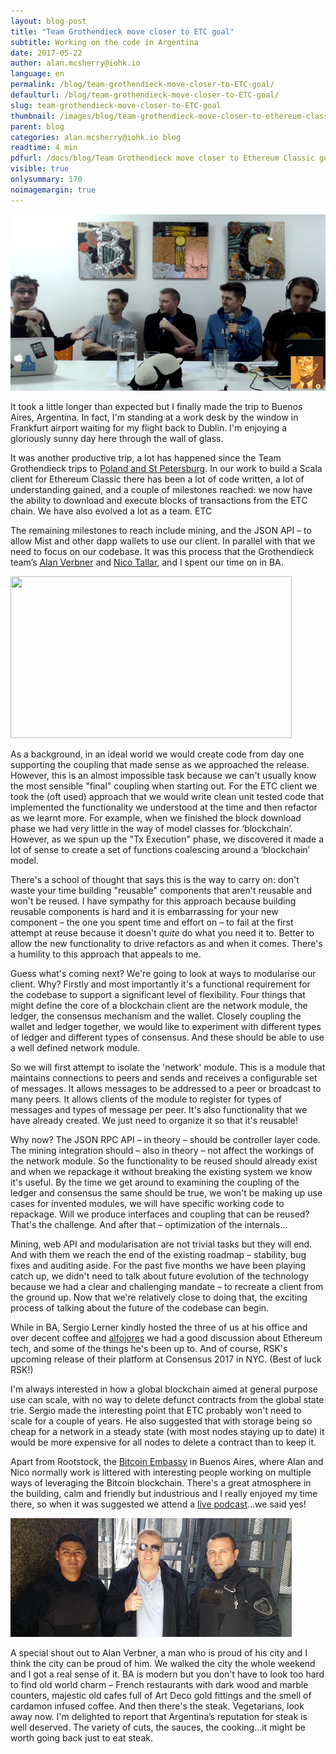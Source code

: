 ```yaml
---
layout: blog-post
title: "Team Grothendieck move closer to ETC goal"
subtitle: Working on the code in Argentina
date: 2017-05-22
author: alan.mcsherry@iohk.io
language: en
permalink: /blog/team-grothendieck-move-closer-to-ETC-goal/
defaulturl: /blog/team-grothendieck-move-closer-to-ETC-goal/
slug: team-grothendieck-move-closer-to-ETC-goal
thumbnail: /images/blog/team-grothendieck-move-closer-to-ethereum-classic.jpg
parent: blog
categories: alan.mcsherry@iohk.io blog
readtime: 4 min
pdfurl: /docs/blog/Team Grothendieck move closer to Ethereum Classic goal - Input Output.pdf
visible: true
onlysummary: 170
noimagemargin: true
---
```

<a href="https://www.youtube.com/watch?v=7ZbQgewE2aA&feature=youtu.be&t=1951"><img src="/images/blog/team-grothendieck-move-closer-to-ethereum-classic.jpg" alt="" class="fullwidth" /></a>

It took a little longer than expected but I finally made the trip to Buenos Aires, Argentina. In fact, I'm standing at a work desk by the window in Frankfurt airport waiting for my flight back to Dublin. I'm enjoying a gloriously sunny day here through the wall of glass. 

It was another productive trip, a lot has happened since the Team Grothendieck trips to [Poland and St Petersburg](https://iohk.io/blog/mission-one%E2%80%93destination-st-petersburg-and-warsaw/ "Destination St Petersburg and Warsaw, IOHK blog"). In our work to build a Scala client for Ethereum Classic there has been a lot of code written, a lot of understanding gained, and a couple of milestones reached: we now have the ability to download and execute blocks of transactions from the ETC chain. We have also evolved a lot as a team. ETC

The remaining milestones to reach include mining, and the JSON API – to allow Mist and other dapp wallets to use our client. In parallel with that we need to focus on our codebase. It was this process that the Grothendieck team’s [Alan Verbner](https://iohk.io/team/alan-verbner/ "Alan Verbner") and [Nico Tallar](https://iohk.io/team/nicolas-tallar/ "Nicolas Tallar"), and I spent our time on in BA. 

<img src="/images/blog/team-grothendieck-alans.jpg" alt="" class="alignright" width="450" height="259" />

As a background, in an ideal world we would create code from day one supporting the coupling that made sense as we approached the release. However, this is an almost impossible task because we can't usually know the most sensible "final" coupling when starting out. For the ETC client we took the (oft used) approach that we would write clean unit tested code that implemented the functionality we understood at the time and then refactor as we learnt more. For example, when we finished the block download phase we had very little in the way of model classes for ‘blockchain’. However, as we spun up the "Tx Execution" phase, we discovered it made a lot of sense to create a set of functions coalescing around a ‘blockchain’ model. 

There's a school of thought that says this is the way to carry on: don't waste your time building "reusable" components that aren't reusable and won't be reused. I have sympathy for this approach because building reusable components is hard and it is embarrassing for your new component – the one you spent time and effort on – to fail at the first attempt at reuse because it doesn't *quite* do what you need it to. Better to allow the new functionality to drive refactors as and when it comes. There's a humility to this approach that appeals to me. 

Guess what's coming next? We're going to look at ways to modularise our client. Why? Firstly and most importantly it's a functional requirement for the codebase to support a significant level of flexibility. Four things that might define the core of a blockchain client are the network module, the ledger, the consensus mechanism and the wallet. Closely coupling the wallet and ledger together, we would like to experiment with different types of ledger and different types of consensus. And these should be able to use a well defined network module.  

So we will first attempt to isolate the 'network' module. This is a module that maintains connections to peers and sends and receives a configurable set of messages. It allows messages to be addressed to a peer or broadcast to many peers. It allows clients of the module to register for types of messages and types of message per peer. It's also functionality that we have already created. We just need to organize it so that it's reusable!

Why now? The JSON RPC API – in theory – should be controller layer code. The mining integration should – also in theory – not affect the workings of the network module. So the functionality to be reused should already exist and when we repackage it without breaking the existing system we know it's useful. By the time we get around to examining the coupling of the ledger and consensus the same should be true, we won't be making up use cases for invented modules, we will have specific working code to repackage. Will we produce interfaces and coupling that can be reused? That's the challenge. And after that – optimization of the internals...

Mining, web API and modularisation are not trivial tasks but they will end. And with them we reach the end of the existing roadmap – stability, bug fixes and auditing aside. For the past five months we have been playing catch up, we didn't need to talk about future evolution of the technology because we had a clear and challenging mandate – to recreate a client from the ground up. Now that we're relatively close to doing that, the exciting process of talking about the future of the codebase can begin. 

While in BA, Sergio Lerner kindly hosted the three of us at his office and over decent coffee and [alfojores](http://www.huffingtonpost.com/2015/02/05/alfajores-cookie-the-best_n_6614242.html "Alfajores Are The Best Cookie You’ve Never Heard Of, Huffington Post") we had a good discussion about Ethereum tech, and some of the things he's been up to. And of course, RSK's upcoming release of their platform at Consensus 2017 in NYC. (Best of luck RSK!)

I'm always interested in how a global blockchain aimed at general purpose use can scale, with no way to delete defunct contracts from the global state trie. Sergio made the interesting point that ETC probably won't need to scale for a couple of years. He also suggested that with storage being so cheap for a network in a steady state (with most nodes staying up to date) it would be more expensive for all nodes to delete a contract than to keep it.

Apart from Rootstock, the [Bitcoin Embassy](https://www.facebook.com/espaciobitcoin/ "Facebook, Bitcoin Embassy") in Buenos Aires, where Alan and Nico normally work is littered with interesting people working on multiple ways of leveraging the Bitcoin blockchain. There's a great atmosphere in the building, calm and friendly but industrious and I really enjoyed my time there, so when it was suggested we attend a [live podcast](https://www.youtube.com/watch?v=7ZbQgewE2aA&feature=youtu.be&t=1951 "NoSoySatoshi #9 LTC SegWit, ENS, Tezos, Alan McSherry (ETC dev), YouTube")…we said yes!

<img src="/images/blog/team-grothendieck-move-closer-to-ethereum-classic-goal.jpg" alt="" class="alignright" width="450" height="190" />

A special shout out to Alan Verbner, a man who is proud of his city and I think the city can be proud of him. We walked the city the whole weekend and I got a real sense of it. BA is modern but you don't have to look too hard to find old world charm – French restaurants with dark wood and marble counters, majestic old cafes full of Art Deco gold fittings and the smell of cardamon infused coffee. And then there's the steak. Vegetarians, look away now. I'm delighted to report that Argentina’s reputation for steak is well deserved. The variety of cuts, the sauces, the cooking...it might be worth going back just to eat steak. 
